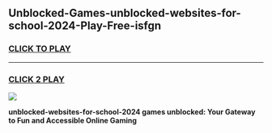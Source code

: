 
## Unblocked-Games-unblocked-websites-for-school-2024-Play-Free-isfgn
<h3>
<a href="https://premium76.site?title=unblocked-websites-for-school-2024&ref=18A1">CLICK TO PLAY</a></h3>
<hr>

<h3>
<a href="https://premium76.site?title=unblocked-websites-for-school-2024&ref=18A1">CLICK 2 PLAY</a>
  
</h3>

<a href="https://premium76.site?title=unblocked-websites-for-school-2024&ref=18A1"><img src="https://clearcache.store/games.png"></a>


**unblocked-websites-for-school-2024 games unblocked: Your Gateway to Fun and Accessible Online Gaming**
